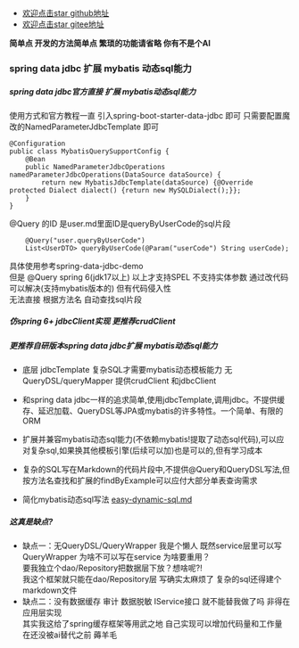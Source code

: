  
- [欢迎点击star github地址](https://github.com/VonChange/spring-data-jdbc-mybatis) 
- [欢迎点击star gitee地址](https://gitee.com/vonchange/spring-data-jdbc-mybatis)

**简单点 开发的方法简单点 繁琐的功能请省略 你有不是个AI**
### spring data jdbc 扩展 mybatis 动态sql能力
##### spring data jdbc官方直接 扩展 mybatis动态sql能力

使用方式和官方教程一直 引入spring-boot-starter-data-jdbc 即可
只需要配置魔改的NamedParameterJdbcTemplate 即可
```
@Configuration
public class MybatisQuerySupportConfig {
    @Bean
    public NamedParameterJdbcOperations namedParameterJdbcOperations(DataSource dataSource) {
        return new MybatisJdbcTemplate(dataSource) {@Override protected Dialect dialect() {return new MySQLDialect();}};
    }
}
```
@Query 的ID 是user.md里面ID是queryByUserCode的sql片段
```
    @Query("user.queryByUserCode")
    List<UserDTO> queryByUserCode(@Param("userCode") String userCode);
```
具体使用参考spring-data-jdbc-demo  
但是 @Query spring 6(jdk17以上) 以上才支持SPEL 不支持实体参数
通过改代码可以解决(支持mybatis版本的) 但有代码侵入性  
无法直接 根据方法名 自动查找sql片段

##### 仿spring 6+ jdbcClient实现 更推荐crudClient
##### 更推荐自研版本spring data jdbc扩展 mybatis动态sql能力
* 底层 jdbcTemplate 复杂SQL才需要mybatis动态模板能力 无QueryDSL/queryMapper 提供crudClient 和jdbcClient

* 和spring data jdbc一样的追求简单,使用jdbcTemplate,调用jdbc。不提供缓存、延迟加载、QueryDSL等JPA或mybatis的许多特性。一个简单、有限的ORM

* 扩展并兼容mybatis动态sql能力(不依赖mybatis!提取了动态sql代码),可以应对复杂sql,如果换其他模板引擎(后续可以加)也是可以的,但有学习成本

* 复杂的SQL写在Markdown的代码片段中,不提供@Query和QueryDSL写法,但按方法名查找和扩展的findByExample可以应付大部分单表查询需求

* 简化mybatis动态sql写法 [easy-dynamic-sql.md](easy-dynamic-sql.md)

#####  这真是缺点?

- 缺点一：无QueryDSL/QueryWrapper 我是个懒人 既然service层里可以写QueryWrapper 为啥不可以写在service 为啥要重用？  
  要我独立个dao/Repository把数据层下放？想啥呢?!   
  我这个框架就只能在dao/Repository层 写确实太麻烦了 复杂的sql还得建个markdown文件
- 缺点二：没有数据缓存 审计 数据脱敏 IService接口 就不能替我做了吗 非得在应用层实现  
其实我这给了spring缓存框架等用武之地 自己实现可以增加代码量和工作量 在还没被ai替代之前 薅羊毛